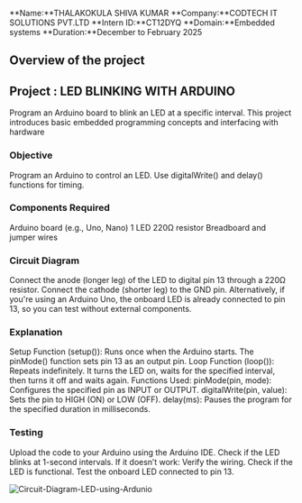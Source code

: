 **Name:**THALAKOKULA SHIVA KUMAR
**Company:**CODTECH IT SOLUTIONS PVT.LTD
**Intern ID:**CT12DYQ
**Domain:**Embedded systems
**Duration:**December to February 2025

## Overview of the project

## Project :  LED BLINKING WITH ARDUINO
 Program an Arduino board to blink an LED at a specific interval. This project
 introduces basic embedded programming concepts and interfacing with
 hardware

 ### Objective
 Program an Arduino to control an LED.
Use digitalWrite() and delay() functions for timing.


### Components Required
Arduino board (e.g., Uno, Nano)
1 LED
220Ω resistor
Breadboard and jumper wires


### Circuit Diagram
Connect the anode (longer leg) of the LED to digital pin 13 through a 220Ω resistor.
Connect the cathode (shorter leg) to the GND pin.
Alternatively, if you're using an Arduino Uno, the onboard LED is already connected to pin 13, so you can test without external components.

### Explanation
Setup Function (setup()):
Runs once when the Arduino starts. The pinMode() function sets pin 13 as an output pin.
Loop Function (loop()):
Repeats indefinitely. It turns the LED on, waits for the specified interval, then turns it off and waits again.
Functions Used:
pinMode(pin, mode): Configures the specified pin as INPUT or OUTPUT.
digitalWrite(pin, value): Sets the pin to HIGH (ON) or LOW (OFF).
delay(ms): Pauses the program for the specified duration in milliseconds.

### Testing
Upload the code to your Arduino using the Arduino IDE.
Check if the LED blinks at 1-second intervals.
If it doesn’t work:
Verify the wiring.
Check if the LED is functional.
Test the onboard LED connected to pin 13.


![Circuit-Diagram-LED-using-Ardunio](https://github.com/user-attachments/assets/f481cb31-d283-4bff-8830-556a22dc86e1)





